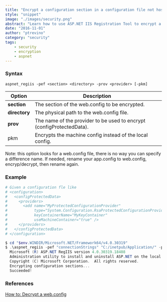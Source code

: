```yaml
---
title: "Encrypt a configuration section in a configuration file not hosted in IIS"
style: "snippet"
image: "./images/security.png"
abstract: "Learn how to use ASP.NET IIS Registration Tool to encrypt a configuration section in a configuration file not hosted in IIS."
date: "2016-11-01"
author: "ptrevino"
category: "security"
tags:
    - security
    - encryption
    - aspnet
---
```


<!-- start:abstract -->

### Syntax

```
aspnet_regiis -pef <section> <directory> -prov <provider> [-pkm]
```

| Option              | Description                                                           |
| ------------------- | --------------------------------------------------------------------- |
| **section**         | The section of the web.config to be encrypted.                        |
| **directory**       | The physical path to the web.config file.                             |
| **prov <provider>** | The name of the provider to be used to encrypt (configProtectedData). |
| pkm                 | Encrypts the machine config instead of the local config.              |

Note: this option looks for a web.config file, there is no way you can specify a difference name. If needed, rename your app.config to web.config, encryp/decrypt, then rename again.  

<!-- end:abstract -->

### Example

```powershell
# Given a configuration fle like
# <configuration>
#   <configProtectedData>
#     <providers>
#       <add name="MyProtectedConfigurationProvider" 
#            type="System.Configuration.RsaProtectedConfigurationProvider, ..." 
#            keyContainerName="MyKeyContainer" 
#            useMachineContainer="true" />
#     </providers>
#   </configProtectedData>
# </configuration>

$ cd "$env.WINDIR/Microsoft.NET/Framework64/v4.0.30319"
$ .\aspnet_regiis -pef "connectionStrings" "C:/inetpub/Application/" -prov "MyProtectedConfigurationProvider"
  Microsoft (R) ASP.NET RegIIS version 4.0.30319.18408
  Administration utility to install and uninstall ASP.NET on the local machine.
  Copyright (C) Microsoft Corporation.  All rights reserved.
  Encrypting configuration sections...
  Succeeded!
```

### References
[How to: Decrypt a web.config](https://msdn.microsoft.com/en-us/library/bb986792.aspx)
